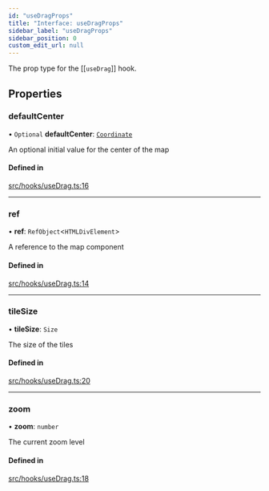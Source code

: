 ```yaml
---
id: "useDragProps"
title: "Interface: useDragProps"
sidebar_label: "useDragProps"
sidebar_position: 0
custom_edit_url: null
---
```


The prop type for the [[`useDrag`]] hook.

## Properties

### defaultCenter

• `Optional` **defaultCenter**: [`Coordinate`](Coordinate.md)

An optional initial value for the center of the map

#### Defined in

[src/hooks/useDrag.ts:16](https://github.com/rob-blackbourn/jetblack-map/blob/3b34dfe/src/hooks/useDrag.ts#L16)

___

### ref

• **ref**: `RefObject`<`HTMLDivElement`\>

A reference to the map component

#### Defined in

[src/hooks/useDrag.ts:14](https://github.com/rob-blackbourn/jetblack-map/blob/3b34dfe/src/hooks/useDrag.ts#L14)

___

### tileSize

• **tileSize**: `Size`

The size of the tiles

#### Defined in

[src/hooks/useDrag.ts:20](https://github.com/rob-blackbourn/jetblack-map/blob/3b34dfe/src/hooks/useDrag.ts#L20)

___

### zoom

• **zoom**: `number`

The current zoom level

#### Defined in

[src/hooks/useDrag.ts:18](https://github.com/rob-blackbourn/jetblack-map/blob/3b34dfe/src/hooks/useDrag.ts#L18)
